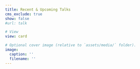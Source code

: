 ```yaml
---
title: Recent & Upcoming Talks
cms_exclude: true
show: false
#url: talk

# View
view: card

# Optional cover image (relative to `assets/media/` folder).
image:
  caption: ''
  filename: ''
---
```

